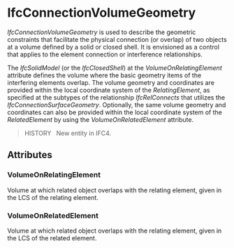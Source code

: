# IfcConnectionVolumeGeometry

_IfcConnectionVolumeGeometry_ is used to describe the geometric constraints that facilitate the physical connection (or overlap) of two objects at a volume defined by a solid or closed shell. It is envisioned as a control that applies to the element connection or interference relationships.<!-- end of definition -->

The _IfcSolidModel_ (or the _IfcClosedShell_) at the _VolumeOnRelatingElement_ attribute defines the volume where the basic geometry items of the interfering elements overlap. The volume geometry and coordinates are provided within the local coordinate system of the _RelatingElement_, as specified at the subtypes of the relationship _IfcRelConnects_ that utilizes the _IfcConnectionSurfaceGeometry_. Optionally, the same volume geometry and coordinates can also be provided within the local coordinate system of the _RelatedElement_ by using the _VolumeOnRelatedElement_ attribute.

> HISTORY   New entity in IFC4.

## Attributes

### VolumeOnRelatingElement
Volume at which related object overlaps with the relating element, given in the LCS of the relating element.

### VolumeOnRelatedElement
Volume at which related object overlaps with the relating element, given in the LCS of the related element.
